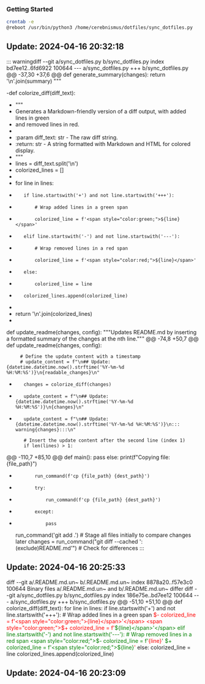 ### Getting Started

```bash
crontab -e
@reboot /usr/bin/python3 /home/cerebnismus/dotfiles/sync_dotfiles.py
```


## Update: 2024-04-16 20:32:18
::: warningdiff --git a/sync_dotfiles.py b/sync_dotfiles.py
index bd7ee12..6fd6922 100644
--- a/sync_dotfiles.py
+++ b/sync_dotfiles.py
@@ -37,30 +37,6 @@ def generate_summary(changes):
     return '\n'.join(summary)
 """
 
-def colorize_diff(diff_text):
-    """
-    Generates a Markdown-friendly version of a diff output, with added lines in green
-    and removed lines in red.
-    
-    :param diff_text: str - The raw diff string.
-    :return: str - A string formatted with Markdown and HTML for colored display.
-    """
-    lines = diff_text.split('\n')
-    colorized_lines = []
-    
-    for line in lines:
-        if line.startswith('+') and not line.startswith('+++'):
-            # Wrap added lines in a green span
-            colorized_line = f'<span style="color:green;">${line}</span>'
-        elif line.startswith('-') and not line.startswith('---'):
-            # Wrap removed lines in a red span
-            colorized_line = f'<span style="color:red;">${line}</span>'
-        else:
-            colorized_line = line
-        colorized_lines.append(colorized_line)
-    
-    return '\n'.join(colorized_lines)
-
 
 def update_readme(changes, config):
     """Updates README.md by inserting a formatted summary of the changes at the nth line."""
@@ -74,8 +50,7 @@ def update_readme(changes, config):
 
         # Define the update content with a timestamp
         # update_content = f"\n## Update: {datetime.datetime.now().strftime('%Y-%m-%d %H:%M:%S')}\n{readable_changes}\n"
-        changes = colorize_diff(changes)
-        update_content = f"\n## Update: {datetime.datetime.now().strftime('%Y-%m-%d %H:%M:%S')}\n{changes}\n"
+        update_content = f"\n## Update: {datetime.datetime.now().strftime('%Y-%m-%d %H:%M:%S')}\n::: warning{changes}:::\n"
 
         # Insert the update content after the second line (index 1)
         if len(lines) > 1:
@@ -110,7 +85,10 @@ def main():
                 pass
         else:
             print(f"Copying file: {file_path}")
-            run_command(f'cp {file_path} {dest_path}')
+            try:
+                run_command(f'cp {file_path} {dest_path}')
+            except:
+                pass
 
     run_command('git add .') # Stage all files initially to compare changes later
     changes = run_command("git diff --cached ':(exclude)README.md'")  # Check for differences
:::

## Update: 2024-04-16 20:25:33
diff --git a/.README.md.un~ b/.README.md.un~
index 8878a20..f57e3c0 100644
Binary files a/.README.md.un~ and b/.README.md.un~ differ
diff --git a/sync_dotfiles.py b/sync_dotfiles.py
index 186e75e..bd7ee12 100644
--- a/sync_dotfiles.py
+++ b/sync_dotfiles.py
@@ -51,10 +51,10 @@ def colorize_diff(diff_text):
     for line in lines:
         if line.startswith('+') and not line.startswith('+++'):
             # Wrap added lines in a green span
<span style="color:red;">$-            colorized_line = f'<span style="color:green;">{line}</span>'</span>
<span style="color:green;">$+            colorized_line = f'<span style="color:green;">${line}</span>'</span>
         elif line.startswith('-') and not line.startswith('---'):
             # Wrap removed lines in a red span
<span style="color:red;">$-            colorized_line = f'<span style="color:red;">{line}</span>'</span>
<span style="color:green;">$+            colorized_line = f'<span style="color:red;">${line}</span>'</span>
         else:
             colorized_line = line
         colorized_lines.append(colorized_line)


## Update: 2024-04-16 20:23:09

